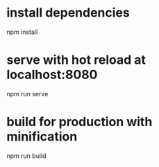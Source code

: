# install dependencies
npm install

# serve with hot reload at localhost:8080
npm run serve

# build for production with minification
npm run build
